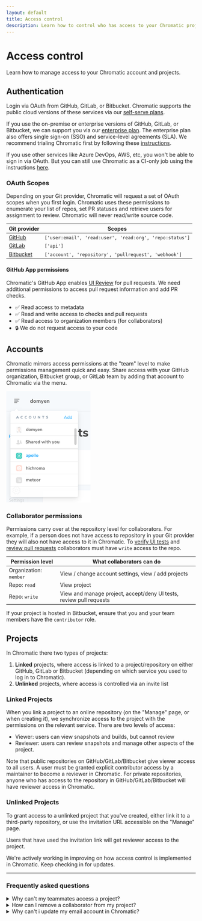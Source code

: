 ```yaml
---
layout: default
title: Access control
description: Learn how to control who has access to your Chromatic project
---
```


# Access control

Learn how to manage access to your Chromatic account and projects.

## Authentication

Login via OAuth from GitHub, GitLab, or Bitbucket. Chromatic supports the public cloud versions of these services via our [self-serve plans](https://www.chromatic.com/pricing).

If you use the on-premise or enterprise versions of GitHub, GitLab, or Bitbucket, we can support you via our [enterprise plan](https://www.chromatic.com/pricing). The enterprise plan also offers single sign-on (SSO) and service-level agreements (SLA). We recommend trialing Chromatic first by following these [instructions](setup#demo-chromatic-unlinked).

If you use other services like Azure DevOps, AWS, etc, you won't be able to sign in via OAuth. But you can still use Chromatic as a CI-only job using the instructions [here](setup#demo-chromatic-unlinked).

### OAuth Scopes

Depending on your Git provider, Chromatic will request a set of OAuth scopes when you first login. Chromatic uses these permissions to enumerate your list of repos, set PR statuses and retrieve users for assignment to review. Chromatic will never read/write source code.

| Git provider                                                                                                                 | Scopes                                                   |
| ---------------------------------------------------------------------------------------------------------------------------- | -------------------------------------------------------- |
| [GitHub](https://developer.github.com/apps/building-oauth-apps/understanding-scopes-for-oauth-apps/#available-scopes)        | `['user:email', 'read:user', 'read:org', 'repo:status']` |
| [GitLab](https://docs.gitlab.com/ee/user/profile/personal_access_tokens.html#limiting-scopes-of-a-personal-access-token)     | `['api']`                                                |
| [Bitbucket](https://confluence.atlassian.com/bitbucket/oauth-on-bitbucket-cloud-238027431.html#OAuthonBitbucketCloud-Scopes) | `['account', 'repository', 'pullrequest', 'webhook']`    |

#### GitHub App permissions

Chromatic's GitHub App enables [UI Review](review) for pull requests. We need additional permissions to access pull request information and add PR checks.

- ✅ Read access to metadata
- ✅ Read and write access to checks and pull requests
- ✅ Read access to organization members (for collaborators)
- 🔒 We do not request access to your code

## Accounts

Chromatic mirrors access permissions at the "team" level to make permissions management quick and easy. Share access with your GitHub organization, Bitbucket group, or GitLab team by adding that account to Chromatic via the menu.

![Account menu](img/account-menu.png)

### Collaborator permissions

Permissions carry over at the repository level for collaborators. For example, if a person does not have access to repository in your Git provider they will also not have access to it in Chromatic.
To [verify UI tests](test#verify-ui-changes) and [review pull requests](review#review-changeset) collaborators must have `write` access to the repo.

| Permission level       | What collaborators can do                                           |
| ---------------------- | ------------------------------------------------------------------- |
| Organization: `member` | View / change account settings, view / add projects                 |
| Repo: `read`           | View project                                                        |
| Repo: `write`          | View and manage project, accept/deny UI tests, review pull requests |

<div class="aside">
If your project is hosted in Bitbucket, ensure that you and your team members have the <code>contributor</code> role.
</div>

## Projects

In Chromatic there two types of projects:

1. **Linked** projects, where access is linked to a project/repository on either GitHub, GitLab or Bitbucket (depending on which service you used to log in to Chromatic).
2. **Unlinked** projects, where access is controlled via an invite list

### Linked Projects

When you link a project to an online repository (on the "Manage" page, or when creating it), we synchronize access to the project with the permissions on the relevant service. There are two levels of access:

- Viewer: users can view snapshots and builds, but cannot review
- Reviewer: users can review snapshots and manage other aspects of the project.

Note that public repositories on GitHub/GitLab/Bitbucket give viewer access to all users. A user must be granted explicit contributor access by a maintainer to become a reviewer in Chromatic. For private repositories, anyone who has access to the repository in GitHub/GitLab/Bitbucket will have reviewer access in Chromatic.

### Unlinked Projects

To grant access to a unlinked project that you've created, either link it to a third-party repository, or use the invitation URL accessible on the "Manage" page.

Users that have used the invitation link will get reviewer access to the project.

<div class="aside">
 We're actively working in improving on how access control is implemented in Chromatic. Keep checking in for updates.
</div>

---

### Frequently asked questions

<details>
<summary>Why can't my teammates access a project?</summary>

Check that your teammates are listed as collaborators in that repository. If they aren't listed, please add them and try accessing the Chromatic project again (you may have to re-login). Chromatic syncs permissions at the account _and_ repo level.

</details>

<details>
<summary>How can I remove a collaborator from my project?</summary>

If the project is linked to a online repository, once you remove the collaborator from the repository, your collaborator's list will be automatically updated in Chromatic. 

For unlinked project, contact us via our in-app chat.

</details>
<details>
<summary>Why can't i update my email account in Chromatic?</summary>

Chromatic retrieves the email address associated to your account from your Git provider. Check your provider's account settings page on how to change your email.

</details>
